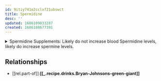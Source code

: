 ```yaml
---
id: 9itiy741o2cclxf21ubswct
title: Spermidine
desc: ''
updated: 1686109033287
created: 1686108677391
---
```


<details>
<summary>Spermidine Supplements: Likely do not increase blood Spermidine levels, likely do increase spermine levels.</summary>


> Compared with a placebo, spermidine supplementation significantly increased spermine levels in the plasma, but it did not affect spermidine or putrescine levels. - [study mdpi.com](https://www.mdpi.com/2072-6643/15/8/1852)

> "Oral spermidine intake of 15 mg/d for 5 days significantly increased spermine levels in the plasma but did not affect spermidine or putrescine levels. Our data strongly suggest that dietary spermidine is presystemically converted into spermine, which then occurs in the systemic circulation. Consequently, we postulate that the in vitro and clinical effects of spermidine are (at least in part) not attributable to spermidine itself but rather to its metabolite, spermine. It is rather unlikely that spermidine supplements with doses <15 mg/d exert any effec” - [study mdpi.com](https://www.mdpi.com/2072-6643/15/8/1852)
</details>

## Relationships
- [[rel.part-of]]:**[[_.recipe.drinks.Bryan-Johnsons-green-giant]]**
